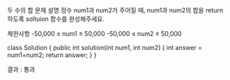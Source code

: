 두 수의 합
문제 설명
정수 num1과 num2가 주어질 때, num1과 num2의 합을 return하도록 soltuion 함수를 완성해주세요.

제한사항
-50,000 ≤ num1 ≤ 50,000
-50,000 ≤ num2 ≤ 50,000

class Solution {
    public int solution(int num1, int num2) {
        int answer = num1+num2;
        return answer;
    }
}

결과 : 통과